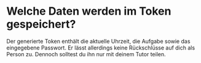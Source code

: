 # Welche Daten werden im Token gespeichert?

Der generierte Token enthält die aktuelle Uhrzeit, die Aufgabe sowie das eingegebene Passwort. Er lässt allerdings keine
Rückschlüsse auf dich als Person zu. Dennoch solltest du ihn nur mit deinem Tutor teilen.

